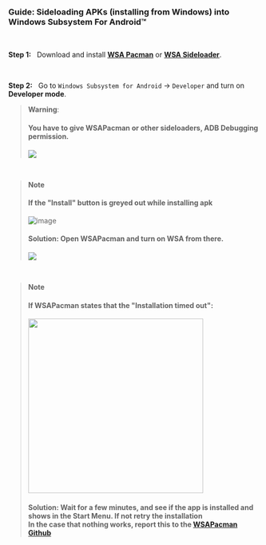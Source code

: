 ### Guide: Sideloading APKs (installing from Windows) into Windows Subsystem For Android™
&nbsp;

**Step 1:** &nbsp; Download and install [**WSA Pacman**](https://github.com/alesimula/wsa_pacman/releases) or [**WSA Sideloader**](https://github.com/infinitepower18/WSA-Sideloader).

&nbsp;
&nbsp;

**Step 2:** &nbsp; Go to `Windows Subsystem for Android` → `Developer` and turn on **Developer mode**.
> **Warning**:
> #### You have to give WSAPacman or other sideloaders, ADB Debugging permission.
> 
> ![](https://media.discordapp.net/attachments/1015131233824538624/1062611905249820733/allow.png)

&nbsp;
&nbsp;

> **Note** 
> #### If the "Install" button is greyed out while installing apk
>
> ![image](https://user-images.githubusercontent.com/68516357/215341077-162f64c0-bea5-4f39-9f48-a8d5acaa5cf3.png)
>
> #### Solution: Open WSAPacman and turn on WSA from there. 
>![](https://media.discordapp.net/attachments/1015131233824538624/1062610433506287708/WSA-pacman_x7UaiviLSW.png)
</br>

> **Note** 
> #### If WSAPacman states that the "Installation timed out": 
>
> <img src="https://user-images.githubusercontent.com/68516357/222983664-cf41ac0b-194b-4c11-9b40-2975eea6c176.png" style="width: 350px;"/>
>
> #### Solution: Wait for a few minutes, and see if the app is installed and shows in the Start Menu. If not retry the installation </br> In the case that nothing works, report this to the [WSAPacman Github](https://github.com/alesimula/wsa_pacman)  
